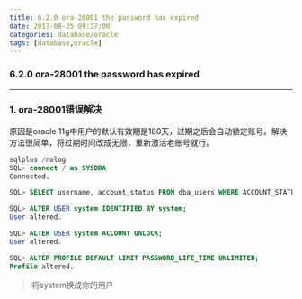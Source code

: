 ```yaml
---
title: 6.2.0 ora-28001 the password has expired
date: 2017-08-25 09:37:00
categories: database/oracle
tags: [database,oracle]
---
```

### 6.2.0 ora-28001 the password has expired

---

### 1. ora-28001错误解决
原因是oracle 11g中用户的默认有效期是180天，过期之后会自动锁定账号。解决方法很简单，将过期时间改成无限，重新激活老账号就行。
``` sql
sqlplus /nolog
SQL> connect / as SYSDBA
Connected.

SQL> SELECT username, account_status FROM dba_users WHERE ACCOUNT_STATUS LIKE '%EXPIRED%';

SQL> ALTER USER system IDENTIFIED BY system;         
User altered.

SQL> ALTER USER system ACCOUNT UNLOCK;
User altered.

SQL> ALTER PROFILE DEFAULT LIMIT PASSWORD_LIFE_TIME UNLIMITED;
Profile altered.
```
> 将system换成你的用户

